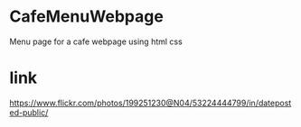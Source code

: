 # CafeMenuWebpage
Menu page for a cafe webpage using html css

# link
https://www.flickr.com/photos/199251230@N04/53224444799/in/dateposted-public/
